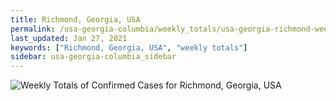 ```yaml
---
title: Richmond, Georgia, USA
permalink: /usa-georgia-columbia/weekly_totals/usa-georgia-richmond-weekly_totals.html
last_updated: Jan 27, 2021
keywords: ["Richmond, Georgia, USA", "weekly totals"]
sidebar: usa-georgia-columbia_sidebar
---
```


![Weekly Totals of Confirmed Cases for Richmond, Georgia, USA](/covid_tracker/images/graphs/usa-georgia-richmond-weekly_totals_graph.png)
